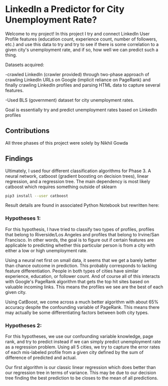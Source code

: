 # LinkedIn a Predictor for City Unemployment Rate?

Welcome to my project! In this project I try and connect LinkedIn User Profile features (education count, experience count, number of followers, etc.) and use this data to try and try to see if there is some correlation to a given city's unemployment rate, and if so, how well we can predict such a thing. 

Datasets acquired: 

-crawled LinkedIn (crawler provided) through two-phase approach of crawling LinkedIn URLs on Google (implicit reliance on PageRank) and finally crawling LinkedIn profiles and parsing HTML data to capture several features.

-Used BLS (government) dataset for city unemployment rates.

Goal is essentially try and predict unemployment rates based on LinkedIn profiles

## Contributions

All three phases of this project were solely by Nikhil Gowda

## Findings
Ultimately, I used four different classification algorithms for Phase 3. A neural network, catboost (gradient boosting on decision trees), linear regression, and a regression tree. The main dependency is most likely catboost which requires something outside of sklearn


```bash
pip3 install --user catboost
```
Result details are found in associated Python Notebook but rewritten here:


### Hypotheses 1:

For this hypothesis, I have tried to classify two types of profiles, profiles that belong to Riverside/Los Angeles and profiles that belong to Irvine/San Francisco. In other words, the goal is to figure out if certain features are applicable to predicting whether this particular person is from a city with either a low or high unemployment rate.

Using a neural net first on small data, it seems that we get a barely better than chance outcome in prediction. This probably corresponds to lacking feature differentiation. People in both types of cities have similar experience, education, or follower count. And of course all of this interacts with Google's PageRank algorithm that gets the top hit sites based on valuable incoming links. This means the profiles we see are the best of each given city.

Using CatBoost, we come across a much better algorithm with about 65% accuracy despite the confounding variable of PageRank. This means there may actually be some differentiating factors between both city types.


### Hypotheses 2:

For this hypotheses, we use our confounding variable knowledge, page rank, and try to predict instead if we can simply predict unemployment rate as a regression problem. Using all 5 cities, we try to capture the error rates of each mis-labeled profile from a given city defined by the sum of difference of predicted and actual.

Our first algorithm is our classic linear regression which does better than our regression tree in terms of variance. This may be due to our decision tree finding the best prediction to be closes to the mean of all predictions.
